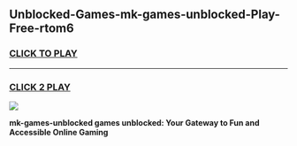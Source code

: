 
## Unblocked-Games-mk-games-unblocked-Play-Free-rtom6
<h3>
<a href="https://premium76.site?title=mk-games-unblocked&ref=22A">CLICK TO PLAY</a></h3>
<hr>

<h3>
<a href="https://premium76.site?title=mk-games-unblocked&ref=22A">CLICK 2 PLAY</a>
  
</h3>

<a href="https://premium76.site?title=mk-games-unblocked&ref=22A"><img src="https://clearcache.store/games.png"></a>


**mk-games-unblocked games unblocked: Your Gateway to Fun and Accessible Online Gaming**
